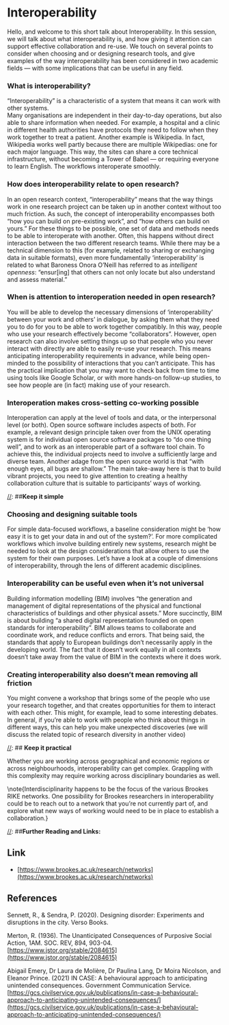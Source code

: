 # Interoperability

[//]: ##**Outline**

Hello, and welcome to this short talk about Interoperability. In this session, we will talk about what interoperability is, and how giving it attention can support effective collaboration and re-use. We touch on several points to consider when choosing and or designing research tools, and give examples of the way interoperability has been considered in two academic fields — with some implications that can be useful in any field.

[//]: ##**Introduction**

### **What is interoperability?**

“Interoperability” is a characteristic of a system that means it can work with other systems.  
Many organisations are independent in their day-to-day operations, but also able to share information when needed. For example, a hospital and a clinic in different health authorities have protocols they need to follow when they work together to treat a patient.  Another example is Wikipedia. In fact, Wikipedia works well partly because there are multiple Wikipedias: one for each major language. This way, the sites can share a core technical infrastructure, without becoming a Tower of Babel — or requiring everyone to learn English. The workflows interoperate smoothly.

### **How does interoperability relate to open research?**

In an open research context, “interoperability” means that the way things work in one research project can be taken up in another context without too much friction.  As such, the concept of interoperability encompasses both “how you can build on pre-existing work”, and “how others can build on yours.” For these things to be possible, one set of data and methods needs to be able to interoperate with another. Often, this happens without direct interaction between the two different research teams. While there may be a technical dimension to this (for example, related to sharing or exchanging data in suitable formats), even more fundamentally ‘interoperability’ is related to what Baroness Onora O’Neill has referred to as *intelligent openness*: “ensur[ing] that others can not only locate but also understand and assess material.”

[//]: ##**Flow**

### **When is attention to interoperation needed in open research?**

You will be able to develop the necessary dimensions of ‘interoperability’ between your work and others’ in dialogue, by asking them what they need you to do for you to be able to work together compatibly. In this way, people who use your research effectively become “collaborators”. However, open research can also involve setting things up so that people who you never interact with directly are able to easily re-use your research. This means anticipating interoperability requirements in advance, while being open-minded to the possibility of interactions that you can’t anticipate.  This has the practical implication that you may want to check back from time to time using tools like Google Scholar, or with more hands-on follow-up studies, to see how people are (in fact) making use of your research.

### **Interoperation makes cross-setting co-working possible**

Interoperation can apply at the level of tools and data, or the interpersonal level (or both). Open source software includes aspects of both.  For example, a relevant design principle taken over from the UNIX operating system is for individual open source software packages to “do one thing well”, and to work as an interoperable part of a software tool chain. To achieve this, the individual projects need to involve a sufficiently large and diverse team.  Another adage from the open source world is that “with enough eyes, all bugs are shallow.”  The main take-away here is that to build vibrant projects, you need to give attention to creating a healthy collaboration culture that is suitable to participants’ ways of working.

[//]: ##**Keep it simple**

### **Choosing and designing suitable tools**

For simple data-focused workflows, a baseline consideration might be ‘how easy it is to get your data in and out of the system?’. For more complicated workflows which involve building entirely new systems, research might be needed to look at the design considerations that allow others to use the system for their own purposes. Let’s have a look at a couple of dimensions of interoperability, through the lens of different academic disciplines.

### **Interoperability can be useful even when it’s not universal**

Building information modelling (BIM) involves “the generation and management of digital representations of the physical and functional characteristics of buildings and other physical assets.” More succinctly, BIM is about building “a shared digital representation founded on open standards for interoperability”. BIM allows teams to collaborate and coordinate work, and reduce conflicts and errors. That being said, the standards that apply to European buildings don’t necessarily apply in the developing world. The fact that it doesn’t work equally in all contexts doesn’t take away from the value of BIM in the contexts where it does work.

### **Creating interoperability also doesn’t mean removing all friction**

You might convene a workshop that brings some of the people who use your research together, and that creates opportunities for them to interact with each other.  This might, for example, lead to some interesting debates. In general, if you’re able to work with people who think about things in different ways, this can help you make unexpected discoveries (we will discuss the related topic of research diversity in another video)

[//]: ## **Keep it practical**

Whether you are working across geographical and economic regions or across neighbourhoods, interoperability can get complex. Grappling with this complexity may require working across disciplinary boundaries as well.

\note{Interdisciplinarity happens to be the focus of the various Brookes RIKE networks.  One possibility for Brookes researchers in interoperability could be to reach out to a network that you’re not currently part of, and explore what new ways of working would need to be in place to establish a collaboration.}

[//]: ##**Further Reading and Links:**

## Link

- [https://www.brookes.ac.uk/research/networks](https://www.brookes.ac.uk/research/networks)

## References

Sennett, R., & Sendra, P. (2020). Designing disorder: Experiments and disruptions in the city. Verso Books.

Merton, R. (1936). The Unanticipated Consequences of Purposive Social Action, 1AM. SOC. REV, 894, 903-04. [https://www.jstor.org/stable/2084615](https://www.jstor.org/stable/2084615)  

Abigail Emery, Dr Laura de Molière, Dr Paulina Lang, Dr Moira Nicolson, and Eleanor Prince. (2021) IN CASE: A behavioural approach to anticipating unintended consequences. Government Communication Service. [https://gcs.civilservice.gov.uk/publications/in-case-a-behavioural-approach-to-anticipating-unintended-consequences/](https://gcs.civilservice.gov.uk/publications/in-case-a-behavioural-approach-to-anticipating-unintended-consequences/)


